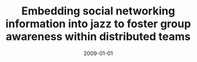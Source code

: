 ---
title: "Embedding social networking information into jazz to foster group awareness within distributed teams"
collection: publications
category: conferences
permalink: /publication/2009-01-01-Embedding-social-networking-information-into-jazz-to-foster-group-awareness-within-distributed-teams
date: 2009-01-01
venue: 'In Proc. of the 2nd International Workshop on Social Software Engineering and Applications, SoSEA &apos;09, Amsterdam, The Netherlands, August 24, 2009'
paperurl: 'https://doi.org/10.1145/1595836.1595842'
citation: ' Fabio Calefato,  Domenico Gendarmi,  Filippo Lanubile, &quot;Embedding social networking information into jazz to foster group awareness within distributed teams.&quot; <i>In Proc. of the 2nd International Workshop on Social Software Engineering and Applications, SoSEA &apos;09, Amsterdam, The Netherlands, August 24, 2009</i>, 2009.'
doi: https://doi.org/10.1145/1595836.1595842
---
